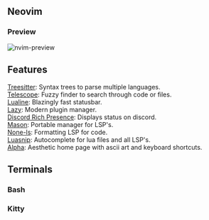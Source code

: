 ## Neovim  
### Preview
![nvim-preview](https://github.com/Anish1337/dotfiles/assets/15726203/fff05a7e-caeb-42c5-aad0-06bbd8654f4b)  
## Features  
[Treesitter](https://github.com/nvim-treesitter/nvim-treesitter): Syntax trees to parse multiple languages.  
[Telescope](https://github.com/nvim-telescope/telescope.nvim): Fuzzy finder to search through code or files.  
[Lualine](https://github.com/nvim-lualine/lualine.nvim): Blazingly fast statusbar.  
[Lazy](https://github.com/folke/lazy.nvim): Modern plugin manager.    
[Discord Rich Presence](https://github.com/andweeb/presence.nvim): Displays status on discord.  
[Mason](https://github.com/williamboman/mason.nvim): Portable manager for LSP's.  
[None-ls](https://github.com/nvimtools/none-ls.nvim): Formatting LSP for code.  
[Luasnip](https://github.com/L3MON4D3/LuaSnip): Autocomplete for lua files and all LSP's.  
[Alpha](https://github.com/goolord/alpha-nvim): Aesthetic home page with ascii art and keyboard shortcuts.
## Terminals

### Bash  

### Kitty  



